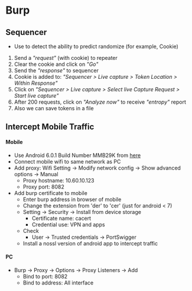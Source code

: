 # Burp

## Sequencer
- Use to detect the ability to predict randomize (for example, Cookie)
1. Send a *"request"* (with cookie) to repeater
2. Clear the cookie and click on *"Go"*
3. Send the *"response"* to sequencer
4. Cookie is added to: *"Sequencer > Live capture > Token Location > Within Response"*
5. Click on *"Sequencer > Live capture > Select live Capture Request > Start live capture"*
6. After 200 requests, click on *"Analyze now"* to receive *"entropy"* report
7. Also we can save tokens in a file
 

## Intercept Mobile Traffic

#### Mobile
- Use Android 6.0.1 Build Number MMB29K from [here](https://developers.google.com/android/images#bullhead)
- Connect mobile wifi to same network as PC
- Add proxy: Wifi Setting -> Modify network config -> Show advanced options -> Manual
  -  Proxy hostname: 10.60.10.123
  -  Proxy port: 8082
- Add burp certificate to mobile
  - Enter burp address in browser of mobile
  - Change the extension from 'der' to 'cer' (just for android < 7) 
  - Setting -> Security -> Install from device storage
    - Certificate name: cacert
    - Credential use: VPN and apps
  - Check
    - User -> Trusted credentials -> PortSwigger 
  - Install a nossl version of android app to intercept traffic 

#### PC
- Burp -> Proxy -> Options -> Proxy Listeners -> Add
  - Bind to port: 8082
  - Bind to address: All interface
